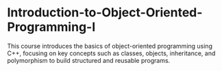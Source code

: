 # Introduction-to-Object-Oriented-Programming-I
This course introduces the basics of object-oriented programming using C++, focusing on key concepts such as classes, objects, inheritance, and polymorphism to build structured and reusable programs.
